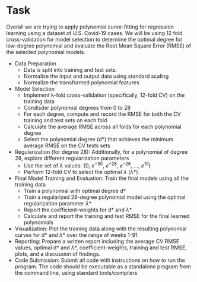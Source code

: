 # Task

Overall we are trying to apply polynomial curve-fitting for regression learning using a dataset of U.S. Covid-19 cases.  We will be using 12 fold cross-validation for model selection to determine the optimal degree for low-degree polynomial and evaluate the Root Mean Square Error (RMSE) of the selected polynomial models. 

- Data Preparation
    -  Data is split into training and test sets.
    - Normalize the input and output data using standard scaling
    - Normalize the transformed polynomial features
- Model Selection
    - Implement k-fold cross-validation (specifically, 12-fold CV) on the training data
    - Condisder polynomial degrees from 0 to 28
    - For each degree, compute and record the RMSE for both the CV training and test sets on each fold
    - Calculate the average RMSE across all folds for each polynomial degree
    - Select the polynomial degree (d*) that achieves the minimum average RMSE on the CV tests sets
- Regularization (for degree 28): Additionally, for a polynomial of degree 28, explore different regularization parameters
    - Use the set of $\lambda$ values: {0, $e^{-30}$, $e^{-28}$, $e^{-26}$, ..., $e^{10}$}
    - Perform 12-fold CV to select the optimal $\lambda$ ($\lambda$*)
- Final Model Training and Evaluation: Train the final models using all the training data
    - Train a polynomial with optimal degree d*
    - Train a regularized 28-degree polynomial model using the optimal regularization parameter $\lambda$*
    - Report the coefficient-weights for d* and $\lambda$*
    - Calculate and report the training and test RMSE for the final learned polynomials
- Visualization: Plot the training data along with the resulting polynomial curves for d* and $\lambda$* over the range of weeks 1-91
- Reporting: Prepare a written report including the average CV RMSE values, optimal d* and $\lambda$*, coefficient-weights, training and test RMSE, plots, and a discussion of findings.
- Code Submission: Submit all code with instructions on how to run the program.  The code should be executable as a standalone program from the command line, using standard tools/compilers


